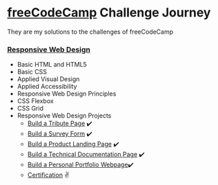 # [freeCodeCamp](https://www.freecodecamp.org/) Challenge Journey

They are my solutions to the challenges of freeCodeCamp

### [Responsive Web Design](https://www.freecodecamp.org/learn/responsive-web-design/)

- Basic HTML and HTML5
- Basic CSS
- Applied Visual Design
- Applied Accessibility
- Responsive Web Design Principles
- CSS Flexbox
- CSS Grid
- Responsive Web Design Projects
	- [Build a Tribute Page](https://codepen.io/ssguicesar/pen/jOVgZvE) :heavy_check_mark:  
	- [Build a Survey Form](https://codepen.io/ssguicesar/pen/eYgOeeR) :heavy_check_mark:
	- [Build a Product Landing Page](https://codepen.io/ssguicesar/pen/RwKgwGg) :heavy_check_mark:
	- [Build a Technical Documentation Page](https://codepen.io/ssguicesar/pen/abpXWXW) :heavy_check_mark: 
	- [Build a Personal Portfolio Webpage](https://codepen.io/ssguicesar/pen/poRGwEE):heavy_check_mark:
	- [Certification](https://www.freecodecamp.org/certification/ssguicesar/responsive-web-design) :v:
